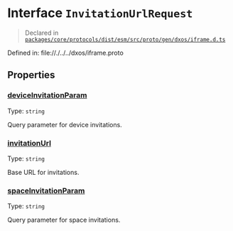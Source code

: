# Interface `InvitationUrlRequest`
> Declared in [`packages/core/protocols/dist/esm/src/proto/gen/dxos/iframe.d.ts`]()

Defined in:
   file://./../../dxos/iframe.proto
## Properties
### [deviceInvitationParam]()
Type: <code>string</code>

Query parameter for device invitations.

### [invitationUrl]()
Type: <code>string</code>

Base URL for invitations.

### [spaceInvitationParam]()
Type: <code>string</code>

Query parameter for space invitations.

    
